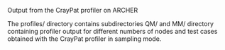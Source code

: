 Output from the CrayPat profiler on ARCHER

The profiles/ directory contains subdirectories QM/ and MM/ directory containing profiler output for different numbers of nodes and test cases obtained with the CrayPat profiler in sampling mode. 

